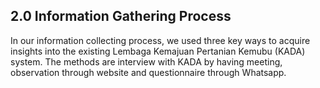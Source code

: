 ## 2.0 Information Gathering Process

In our information collecting process, we used three key ways to acquire insights into the existing Lembaga Kemajuan Pertanian Kemubu (KADA) system. The methods are interview with KADA by having meeting, observation through website and questionnaire through Whatsapp. 
